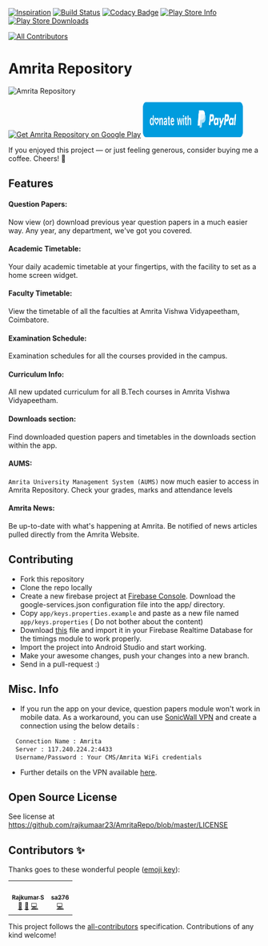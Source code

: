 [![Inspiration](https://img.shields.io/badge/Inspired%20From-Amrita%20Info%20Desk-success)](https://github.com/niranjan94/amrita-info-desk) [![Build Status](https://travis-ci.com/rajkumaar23/amrita-repository.svg?branch=master)](https://travis-ci.com/rajkumaar23/AmritaRepo) [![Codacy Badge](https://api.codacy.com/project/badge/Grade/c6f10dfede144eebbafbacdcda684287)](https://www.codacy.com/manual/rajkumaar23/amrita-repository?utm_source=github.com&amp;utm_medium=referral&amp;utm_content=rajkumaar23/amrita-repository&amp;utm_campaign=Badge_Grade) [![Play Store Info](https://img.shields.io/badge/Play_Store-v4.1.5-36B0C1.svg?style=flat-square)](https://play.google.com/store/apps/details?id=in.co.rajkumaar.amritarepo) [![Play Store Downloads](https://img.shields.io/badge/Downloads-7.9k%20total-E04253.svg?style=flat-square)](https://play.google.com/store/apps/details?id=in.co.rajkumaar.amritarepo) 
<!-- ALL-CONTRIBUTORS-BADGE:START - Do not remove or modify this section -->
[![All Contributors](https://img.shields.io/badge/all_contributors-2-orange.svg?style=flat-square)](#contributors-)
<!-- ALL-CONTRIBUTORS-BADGE:END -->

# Amrita Repository
![Amrita Repository](https://github.com/rajkumaar23/AmritaRepo/blob/master/banner.jpg?raw=true)

[<img src="https://play.google.com/intl/en_us/badges/images/apps/en-play-badge-border.png" width="200"  alt="Get Amrita Repository on Google Play" />](https://play.google.com/store/apps/details?id=in.co.rajkumaar.amritarepo "Get Amrita Repository on Google Play") [<img src="blue.svg" width="200" height=70 alt="PayPal Link" />](https://paypal.me/rajkumaar23)

If you enjoyed this project — or just feeling generous, consider buying me a coffee. Cheers! :beers:

## Features

#### Question Papers:
Now view (or) download previous year question papers in a much easier way. Any year, any department, we've got you covered.

#### Academic Timetable:
Your daily academic timetable at your fingertips, with the facility to set as a home screen widget.

#### Faculty Timetable:
View the timetable of all the faculties at Amrita Vishwa Vidyapeetham, Coimbatore.

#### Examination Schedule:
Examination schedules for all the courses provided in the campus.

#### Curriculum Info:
All new updated curriculum for all B.Tech courses in Amrita Vishwa Vidyapeetham.

#### Downloads section:
Find downloaded question papers and timetables in the downloads section within the app.

#### AUMS:
`Amrita University Management System (AUMS)` now much easier to access in Amrita Repository. Check your grades, marks and attendance levels

#### Amrita News:
Be up-to-date with what's happening at Amrita. Be notified of news articles pulled directly from the Amrita Website.

## Contributing
- Fork this repository
- Clone the repo locally
- Create a new firebase project at [Firebase Console](https://console.firebase.google.com/). Download the google-services.json configuration file into the app/ directory.
- Copy `app/keys.properties.example` and paste as a new file named `app/keys.properties` ( Do not bother about the content)
- Download [this](timings.json) file and import it in your Firebase Realtime Database for the timings module to work properly.
- Import the project into Android Studio and start working.
- Make your awesome changes, push your changes into a new branch.
- Send in a pull-request :)

## Misc. Info
- If you run the app on your device, question papers module won't work in mobile data. As a workaround, you can use [SonicWall VPN](https://play.google.com/store/apps/details?id=com.sonicwall.mobileconnect&hl=en) and create a connection using the below details :
```
  Connection Name : Amrita
  Server : 117.240.224.2:4433
  Username/Password : Your CMS/Amrita WiFi credentials
```
- Further details on the VPN available [here](https://intranet.cb.amrita.edu/?q=node/684).

## Open Source License

See license at https://github.com/rajkumaar23/AmritaRepo/blob/master/LICENSE

## Contributors ✨

Thanks goes to these wonderful people ([emoji key](https://allcontributors.org/docs/en/emoji-key)):

<!-- ALL-CONTRIBUTORS-LIST:START - Do not remove or modify this section -->
<!-- prettier-ignore-start -->
<!-- markdownlint-disable -->
<table>
  <tr>
    <td align="center"><a href="https://rajkumaar.co.in"><img src="https://avatars1.githubusercontent.com/u/37476886?v=4" width="100px;" alt=""/><br /><sub><b>Rajkumar S</b></sub></a><br /><a href="https://github.com/rajkumaar23/amrita-repository/commits?author=rajkumaar23" title="Documentation">📖</a> <a href="#design-rajkumaar23" title="Design">🎨</a> <a href="https://github.com/rajkumaar23/amrita-repository/commits?author=rajkumaar23" title="Code">💻</a></td>
    <td align="center"><a href="https://github.com/sa276"><img src="https://avatars0.githubusercontent.com/u/62176377?v=4" width="100px;" alt=""/><br /><sub><b>sa276</b></sub></a><br /><a href="https://github.com/rajkumaar23/amrita-repository/commits?author=sa276" title="Code">💻</a></td>
  </tr>
</table>

<!-- markdownlint-enable -->
<!-- prettier-ignore-end -->
<!-- ALL-CONTRIBUTORS-LIST:END -->

This project follows the [all-contributors](https://github.com/all-contributors/all-contributors) specification. Contributions of any kind welcome!
